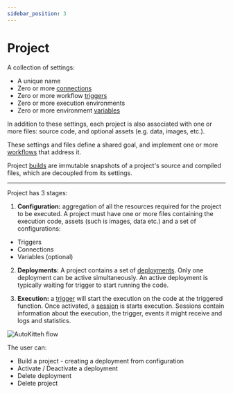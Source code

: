 ```yaml
---
sidebar_position: 3
---
```


# Project

A collection of settings:

- A unique name
- Zero or more [connections](./connection)
- Zero or more workflow [triggers](./trigger)
- Zero or more execution environments
- Zero or more environment [variables](./variable)

In addition to these settings, each project is also associated with one or
more files: source code, and optional assets (e.g. data, images, etc.).

These settings and files define a shared goal, and implement one or more
[workflows](./workflow) that address it.

Project [builds](./build) are immutable snapshots of a project's source and
compiled files, which are decoupled from its settings.

---

Project has 3 stages:

1. **Configuration:** aggregation of all the resources required for the project to be executed. A project must have one or more files containing the execution code, assets (such is images, data etc.) and a set of configurations:

- Triggers
- Connections
- Variables (optional)

2. **Deployments:** A project contains a set of [deployments](./deployment). Only one deployment can be active simultaneously. An active deployment is typically waiting for trigger to start running the code.

3. **Execution:** a [trigger](./trigger) will start the execution on the code at the triggered function. Once activated, a [session](./session) is starts execution. Sessions contain information about the execution, the trigger, events it might receive and logs and statistics.

![AutoKitteh flow](/img/Project-states.png)

The user can:

- Build a project - creating a deployment from configuration
- Activate / Deactivate a deployment
- Delete deployment
- Delete project
